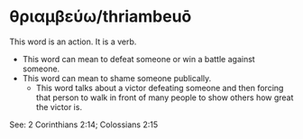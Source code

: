 # θριαμβεύω/thriambeuō
This word is an action. It is a verb.

* This word can mean to defeat someone or win a battle against someone.
* This word can mean to shame someone publically.
    * This word talks about a victor defeating someone and then forcing that person to walk in front of many people to show others how great the victor is.

See: 2 Corinthians 2:14; Colossians 2:15
